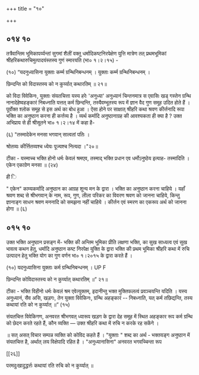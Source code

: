 +++
title = "१०"

+++


## ०१४ १०
तत्रैवान्तिम भूमिकापर्य्यन्तां सुगमां शैलीं वक्तु धर्मादिकष्टनिरपेक्षेण युत्ति मात्रेण तत् प्रथमभूमिकां श्रीहरिकथारुचिमुत्पादयंस्तस्य गुणं स्मारयति (भा० १।२।१५) - 

(१०) “यदनुध्यासिना युक्ताः कर्म्म ग्रन्थिनिबन्धनम् । युक्ताः कर्म्म ग्रन्थिनिबन्धनम् । 

छिन्दन्ति को विदास्तस्य को न कुर्य्यात् कथारतिम् ॥ २१॥ 

को विदा विवेकिनः, युक्ताः संयतचित्ता यस्य हरेः 'अनुध्या' अनुध्यानं चिन्तनमात्र स एवासिः खड् गस्तेन ग्रन्थि नानादेहेष्वहङ्कारं निबध्नाति यत्तत् कर्म छिन्दन्ति, तस्यैवम्भूतस्य रूप में ज्ञान वैद गुण समूह उदित होते हैं । पूर्वोक्त श्लोक समूह से इस अर्थ का बोध हुआ । ऐसा होने पर साक्षात् श्रीहरि कथा श्रवण कीर्त्तनादि रूपा भक्ति का अनुष्ठान करना ही कर्त्तव्य है । व्यर्थ कर्मादि अनुष्ठानाग्रह की आवश्यकता ही क्या है ? उक्त अभिप्राय से ही श्रीसूतने भा० १।२।१४ में कहा है- 

(६) "तस्मादेकेन मनसा भगवान् सात्वतां पतिः । 

श्रोतव्यः कीर्त्तितव्यश्च ध्येयः पूज्यश्च नित्यदा ।"२०॥ 

टीका - यस्माच्च भक्ति होनो धर्मः केवलं श्रमएव, तस्माद् भक्ति प्रधान एव धर्मोऽनुष्ठेय इत्याह- तस्मादिति । एकेन एकाग्रेण मनसा ॥ (२४) 

ही ि 

" एकेन" काम्यकर्मादि अनुष्ठान का आग्रह शून्य मन के द्वारा । भक्ति का अनुष्ठान करना चाहिये । यहाँ श्रवण शब्द से श्रीभगवान् के नाम, रूप, गुण, लीला परिकर का विवरण श्रवण को जानना चाहिये, किन्तु ज्ञानाङ्ग साधन श्रवण मननादि को समझना नहीं चाहिये । कीर्त्तन एवं स्मरण का एकरूप अर्थ को जानना होगा ॥ (६) 


## ०१५ १०
उक्त भक्ति अनुष्ठान प्रसङ्ग में- भक्ति की अन्तिम भूमिका प्रीति लक्षणा भक्ति, का सुख साध्यत्व एवं सुख भावत्व कथन हेतु, धर्मादि अनुष्ठान कष्ट निरपेक्ष युक्ति के द्वारा भक्ति की प्रथम भूमिका श्रीहरि कथा में रुचि उत्पादन हेतु भक्ति योग का गुण वर्णन भा० १।२०१५ के द्वारा करते हैं । 

(१०) यदनुध्यासिना युक्ताः कर्म ग्रन्थिनिबन्धनम् । UP F 

छिन्दन्ति कोविदास्तस्य को न कुर्य्यात् कथारतिम् ॥” २१॥ 

टीका - भक्ति विहीनो धर्मः केवलं श्रम एवेत्युक्तम्, इदानीन्तु भक्त मुक्तिफलत्वं प्रवञ्चयन्ति यदिति । यस्य अनुध्यानं, सैव असि, खड़गः, तेन युक्ता विवेकिनः, ग्रन्थि अहङ्कारं -- निबध्नाति, यत् कर्म तछिद्यन्ति, तस्य कथायां रति को न कुर्य्यात् ॥” (१५) 


संयतचित्त विवेकिगण, अनवरत श्रीभगवत् ध्यारूप खड़ग के द्वारा देह समूह में स्थित अहङ्कार रूप कर्म ग्रन्थि को छेदन करते रहते हैं, कौन व्यक्ति — उक्त श्रीहरि कथा में रुचि न करके रह सकेंगे । 

॥ सत् असत् विचार सम्पन्न व्यक्ति को कोविद कहते हैं । "युक्ताः " शब्द का अर्थ - भक्तयङ्ग अनुष्ठान में संयतचित्त है, अर्थात् लय विक्षेपादि रहित है । "अनुध्यानासिना" अनवरत भगवच्चिन्ता रूप 

[[२६]] 

परमदुःखादुद्धर्त्तः कथायां रति रुचि को न कुर्य्यात् ॥ 


